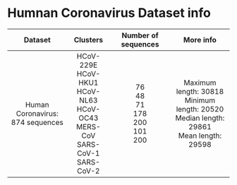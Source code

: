 # Humnan Coronavirus Dataset info
| Dataset 	| Clusters 	| Number of sequences 	| More info 	|
|:---:	|:---:	|:---:	|:---:	|
| Human Coronavirus:<br>874 sequences 	| HCoV-229E<br>HCoV-HKU1<br> HCoV-NL63<br> HCoV-OC43 <br>MERS-CoV <br>SARS-CoV-1<br>SARS-CoV-2 	| 76<br>48<br>71<br>178<br>200<br>101<br>200 	| Maximum length: 30818 <br>Minimum length: 20520 <br>Median length: 29861 <br>Mean length: 29598 	|

